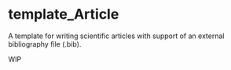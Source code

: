 # template_Article
A template for writing scientific articles with support of an external bibliography file (.bib).

WIP
